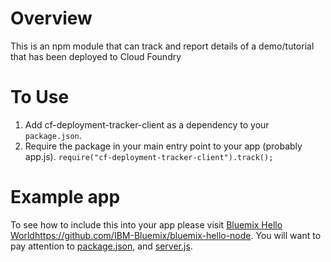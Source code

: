 # Overview

This is an npm module that can track and report details of a demo/tutorial that has been deployed to Cloud Foundry

# To Use

1. Add cf-deployment-tracker-client as a dependency to your `package.json`.
2. Require the package in your main entry point to your app (probably app.js).  `require("cf-deployment-tracker-client").track();`

# Example app

To see how to include this into your app please visit [Bluemix Hello World]()https://github.com/IBM-Bluemix/bluemix-hello-node.  You will want to pay attention to [package.json](https://github.com/IBM-Bluemix/bluemix-hello-node/blob/master/package.json#L9), and [server.js](https://github.com/IBM-Bluemix/bluemix-hello-node/blob/master/server.js#L15).

